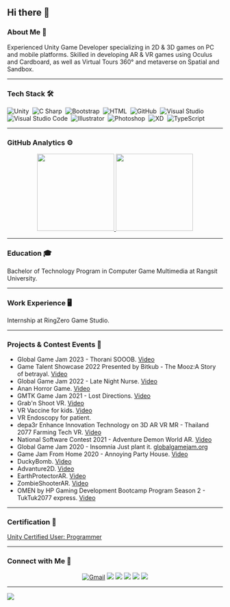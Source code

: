 ## Hi there 👋

### About Me 🚀
Experienced Unity Game Developer specializing in 2D & 3D games on PC and mobile platforms. Skilled in developing AR & VR games using Oculus and Cardboard, as well as Virtual Tours 360° and metaverse on Spatial and Sandbox. 

----
### Tech Stack 🛠

![Unity](https://img.shields.io/badge/-Unity-05122A?style=flat&logo=Unity)&nbsp;
![C Sharp](https://img.shields.io/badge/-CSharp-05122A?style=flat&logo=CSharp)&nbsp;
![Bootstrap](https://img.shields.io/badge/-Bootstrap-05122A?style=flat&logo=bootstrap&logoColor=563D7C)&nbsp;
![HTML](https://img.shields.io/badge/-HTML-05122A?style=flat&logo=HTML5)&nbsp;
![GitHub](https://img.shields.io/badge/-GitHub-05122A?style=flat&logo=github)&nbsp;
![Visual Studio](https://img.shields.io/badge/-Visual%20Studio-05122A?style=flat&logo=Visual-Studio&logoColor=5C2D91)&nbsp;
![Visual Studio Code](https://img.shields.io/badge/-Visual%20Studio%20Code-05122A?style=flat&logo=visual-studio-code&logoColor=007ACC)&nbsp;
![Illustrator](https://img.shields.io/badge/-Illustrator-05122A?style=flat&logo=adobe-illustrator)&nbsp;
![Photoshop](https://img.shields.io/badge/-Photoshop-05122A?style=flat&logo=adobe-photoshop)&nbsp;
![XD](https://img.shields.io/badge/-XD-05122A?style=flat&logo=Adobe-XD)&nbsp;
![TypeScript](https://img.shields.io/badge/-TypeScript-05122A?style=flat&logo=TypeScript)&nbsp;

----
### GitHub Analytics ⚙️
<p align="center">
<a href="https://github.com/Werasilz">
  <img height="180em" src="https://github-readme-stats.vercel.app/api?username=Werasilz&show_icons=true&hide_border=true"/>
  <img height="180em" src="https://github-readme-stats-eight-theta.vercel.app/api/top-langs/?username=Werasilz&layout=compact&langs_count=8&hide_border=true"/>
</a>
</p>

----
### Education 🎓
Bachelor of Technology Program in Computer Game Multimedia at Rangsit University.

----
### Work Experience 🖥️
Internship at RingZero Game Studio.

----
### Projects & Contest Events 🎯
- Global Game Jam 2023 - Thorani SOOOB. [Video](https://youtu.be/ckGDauvEDzw)
- Game Talent Showcase 2022 Presented by Bitkub - The Mooz:A Story of betrayal. [Video](https://youtu.be/uNNSdheJNBk)
- Global Game Jam 2022 - Late Night Nurse. [Video](https://youtu.be/zoOjFW_cIaA)
- Anan Horror Game. [Video](https://youtu.be/gApbeT6qsAo)
- GMTK Game Jam 2021 - Lost Directions. [Video](https://youtu.be/JmYGcF_nGXk)
- Grab'n Shoot VR. [Video](https://youtu.be/WOkTBJXtwHo)
- VR Vaccine for kids. [Video](https://youtu.be/_QiUck2jxVw)
- VR Endoscopy for patient.
- depa3r Enhance Innovation Technology on 3D AR VR MR - Thailand 2077 Farming Tech VR. [Video](https://youtu.be/iwAmVzQL_bo)
- National Software Contest 2021 - Adventure Demon World AR. [Video](https://youtu.be/p95r7JE4m0o)
- Global Game Jam 2020 - Insomnia Just plant it. [globalgamejam.org](https://globalgamejam.org/2020/games/just-plant-it-7)
- Game Jam From Home 2020 - Annoying Party House. [Video](https://youtu.be/JfK2sbaOtHk)
- DuckyBomb. [Video](https://youtu.be/W0L-RTE0svc)
- Advanture2D. [Video](https://youtu.be/JNReJQcSimg)
- EarthProtectorAR. [Video](https://youtu.be/hOrXUDcJRhg)
- ZombieShooterAR. [Video](https://youtu.be/Tr4RdN51q3g)
- OMEN by HP Gaming Development Bootcamp Program Season 2 - TukTuk2077 express. [Video](https://youtu.be/50kIg9K64UU)

----
### Certification 📄
[Unity Certified User: Programmer](https://www.credly.com/badges/204ab3b3-8e51-47d7-a7aa-124b696ce305/public_url)

----
### Connect with Me 🤝
<p align="center">
<a href="mailto:werasil.r@gmail.com"><img alt="Gmail" src="https://img.shields.io/badge/Gmail-D14836?style=for-the-badge&logo=youtube&logoColor=white"></a>
<a href="https://www.youtube.com/user/MrZenGamer"><img src="https://img.shields.io/badge/YouTube-FF0000?style=for-the-badge&logo=youtube&logoColor=white"></a>
<a href="https://www.linkedin.com/in/werasil-rerkweang-806287211/"><img src="https://img.shields.io/badge/Linkedin-1877F2?style=for-the-badge&logo=linkedin&logoColor=white"></a>
<a href="https://www.instagram.com/werasilz/"><img src="https://img.shields.io/badge/Instagram-E4405F?style=for-the-badge&logo=instagram&logoColor=white"></a>
<a href="https://www.reddit.com/user/Werasil_z"><img src="https://img.shields.io/badge/Reddit-FF4500?style=for-the-badge&logo=reddit&logoColor=white"></a>
<a href="https://steamcommunity.com/id/werasilz/"><img src="https://img.shields.io/badge/Steam-000000?style=for-the-badge&logo=steam&logoColor=white"></a>
</p>

----
![](https://komarev.com/ghpvc/?username=Werasilz&style=flat-square&label=Visitors)

<!--
**Werasilz/Werasilz** is a ✨ _special_ ✨ repository because its `README.md` (this file) appears on your GitHub profile.

Here are some ideas to get you started:

- 🔭 I’m currently working on ...
- 🌱 I’m currently learning ...
- 👯 I’m looking to collaborate on ...
- 🤔 I’m looking for help with ...
- 💬 Ask me about ...
- 📫 How to reach me: ...
- 😄 Pronouns: ...
- ⚡ Fun fact: ...
-->
